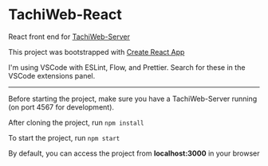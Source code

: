 # TachiWeb-React

React front end for [TachiWeb-Server](https://github.com/TachiWeb/TachiWeb-Server)

This project was bootstrapped with [Create React App](https://github.com/facebookincubator/create-react-app)

I'm using VSCode with ESLint, Flow, and Prettier. Search for these in the VSCode extensions panel.

---

Before starting the project, make sure you have a TachiWeb-Server running (on port 4567 for development).

After cloning the project, run `npm install`

To start the project, run `npm start`

By default, you can access the project from **localhost:3000** in your browser
